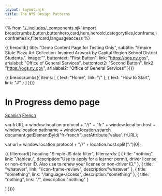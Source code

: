 ```yaml
---
layout: layout.njk
title: The NYS Design Patterns
---
```

{% from './_includes/_components.njk' import breadcrumbs,button,buttonhero,card,hero,heroold,categorytiles,iconframe,iconframesix,filtercard,languageaccess %} 


{{ heroold({ 
    title: "Demo Content Page for Testing Only",
    subtitle: "Empire State Plaza Art Collection-Inspired Artwork by Capital Region School District Students.",
    image:"",
    buttontext: "First Button",
    link: "https://ogs.ny.gov",
    arialabel: "Office of General Services",
    buttontext2: "Second Button",
    link2: "https://ogs.ny.gov",
    arialabel2: "Office of General Services"
})}}


{{ breadcrumbs({ 
     items: [
    {
      text: "Home",
      link: "/"
    },
    {
      text: "How to Start",
      link: "#"
    }
  ]
})}}

# In Progress demo page


<a href="" id="es-spanish">Spanish</a>
<a href="" id="fr-french">French</a>

<script>
var esURL = window.location.protocol + "//" + "es." + window.location.host + window.location.pathname + window.location.search
document.getElementById("es-spanish").setAttribute('value', esURL);
var frURL = window.location.protocol + "//" + "fr." + window.location.host + window.location.pathname + window.location.search
document.getElementById("fr-french").setAttribute('value', frURL);
</script>


var frURL = window.location.protocol + "//" + "fr." + window.location.host + window.location.pathname + window.location.search
document.getElementById("fr-french").setAttribute('value', frURL);

var url = window.location.protocol + "//" + location.host.split(":")[0];





{{ filtercard({ 
    heading:"Simple JS data filter",
    filtercards: [
    {
      title: "nothing",
      link: "/tableau",
      description:"Use to apply for a learner permit, driver license or non-driver ID. Also use to renew your license or non-driver ID."
    },
    {
      title: "whatever",
      link: "/icon-frame-review",
      description:"whatever"
    },
    {
      title: "something",
      link: "/language-access",
      description:"something"
    },
    {
      title: "nothing",
      link: "/",
      description:"nothing"
    }
  
  ]
})}}
